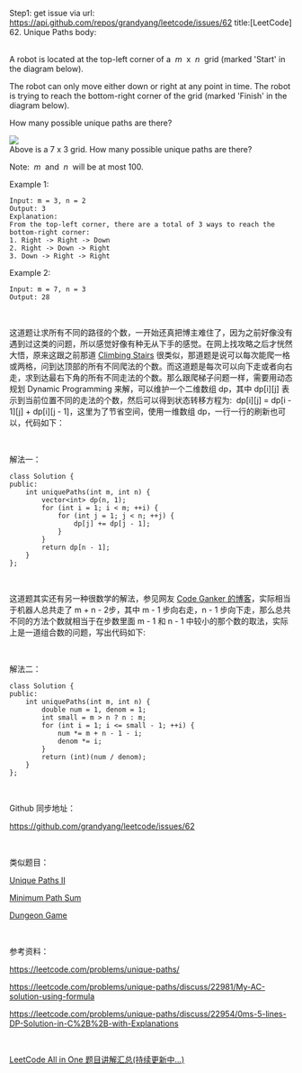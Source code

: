 Step1: get issue via url: https://api.github.com/repos/grandyang/leetcode/issues/62 
 title:[LeetCode] 62. Unique Paths 
 body:  
  

A robot is located at the top-left corner of a  _m_  x  _n_  grid (marked 'Start' in the diagram below).

The robot can only move either down or right at any point in time. The robot is trying to reach the bottom-right corner of the grid (marked 'Finish' in the diagram below).

How many possible unique paths are there?

![](https://assets.leetcode.com/uploads/2018/10/22/robot_maze.png)  
Above is a 7 x 3 grid. How many possible unique paths are there?

Note:  _m_  and  _n_  will be at most 100.

Example 1:
    
    
    Input: m = 3, n = 2
    Output: 3
    Explanation:
    From the top-left corner, there are a total of 3 ways to reach the bottom-right corner:
    1. Right -> Right -> Down
    2. Right -> Down -> Right
    3. Down -> Right -> Right
    

Example 2:
    
    
    Input: m = 7, n = 3
    Output: 28

 

这道题让求所有不同的路径的个数，一开始还真把博主难住了，因为之前好像没有遇到过这类的问题，所以感觉好像有种无从下手的感觉。在网上找攻略之后才恍然大悟，原来这跟之前那道 [Climbing Stairs](http://www.cnblogs.com/grandyang/p/4079165.html) 很类似，那道题是说可以每次能爬一格或两格，问到达顶部的所有不同爬法的个数。而这道题是每次可以向下走或者向右走，求到达最右下角的所有不同走法的个数。那么跟爬梯子问题一样，需要用动态规划 Dynamic Programming 来解，可以维护一个二维数组 dp，其中 dp[i][j] 表示到当前位置不同的走法的个数，然后可以得到状态转移方程为:  dp[i][j] = dp[i - 1][j] + dp[i][j - 1]，这里为了节省空间，使用一维数组 dp，一行一行的刷新也可以，代码如下：

 

解法一：
    
    
    class Solution {
    public:
        int uniquePaths(int m, int n) {
            vector<int> dp(n, 1);
            for (int i = 1; i < m; ++i) {
                for (int j = 1; j < n; ++j) {
                    dp[j] += dp[j - 1]; 
                }
            }
            return dp[n - 1];
        }
    };

 

这道题其实还有另一种很数学的解法，参见网友 [Code Ganker 的博客](http://blog.csdn.net/linhuanmars/article/details/22126357)，实际相当于机器人总共走了 m + n - 2步，其中 m - 1 步向右走，n - 1 步向下走，那么总共不同的方法个数就相当于在步数里面 m - 1 和 n - 1 中较小的那个数的取法，实际上是一道组合数的问题，写出代码如下:

 

解法二：
    
    
    class Solution {
    public:
        int uniquePaths(int m, int n) {
            double num = 1, denom = 1;
            int small = m > n ? n : m;
            for (int i = 1; i <= small - 1; ++i) {
                num *= m + n - 1 - i;
                denom *= i;
            }
            return (int)(num / denom);
        }
    };

 

Github 同步地址：

<https://github.com/grandyang/leetcode/issues/62>

 

类似题目：

[Unique Paths II](http://www.cnblogs.com/grandyang/p/4353680.html)

[Minimum Path Sum](http://www.cnblogs.com/grandyang/p/4353255.html)

[Dungeon Game](http://www.cnblogs.com/grandyang/p/4233035.html)

 

参考资料：

<https://leetcode.com/problems/unique-paths/>

<https://leetcode.com/problems/unique-paths/discuss/22981/My-AC-solution-using-formula>

<https://leetcode.com/problems/unique-paths/discuss/22954/0ms-5-lines-DP-Solution-in-C%2B%2B-with-Explanations>

 

[LeetCode All in One 题目讲解汇总(持续更新中...)](http://www.cnblogs.com/grandyang/p/4606334.html)
